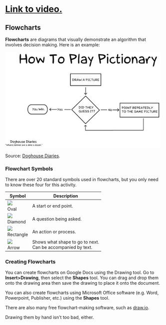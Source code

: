 # [Link to video.](TODO)

## Flowcharts

**Flowcharts** are diagrams that visually demonstrate an algorithm that involves decision making. Here is an example:

![](../../Images/Pictionary_Flowchart.jpg)

Source: [Doghouse Diaries](http://thedoghousediaries.com/).

### Flowchart Symbols

There are over 20 standard symbols used in flowcharts, but you only need to know these four for this activity.

| Symbol                                    | Description                                                  |
| ----------------------------------------- | ------------------------------------------------------------ |
| ![](../Images/Oval.png)<br>Oval           | A start or end point.                                        |
| ![](../Images/Diamond.png)<br>Diamond     | A question being asked.                                      |
| ![](../Images/Rectangle.png)<br>Rectangle | An action or process.                                        |
| ![](../Images/Arrow.png)<br>Arrow         | Shows what shape to go to next.<br>Can be accompanied by text. |

### Creating Flowcharts 

You can create flowcharts on Google Docs using the Drawing tool. Go to **Insert>Drawing**, then select the **Shapes** tool. You can drag and drop them onto the drawing area then save the drawing to place it onto the document.

You can also create flowcharts using Microsoft Office software (e.g. Word, Powerpoint, Publisher, etc.) using the **Shapes** tool. 

There are also many free flowchart-making software, such as [draw.io](https://www.draw.io/).

Drawing them by hand isn't too bad, either.
